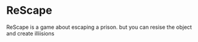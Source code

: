 # ReScape
ReScape is a game about escaping a prison. but you can resise the object and create illiisions
